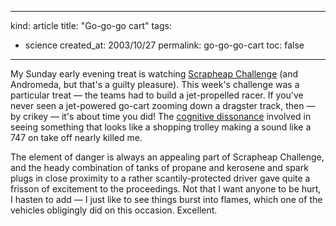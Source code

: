 -----
kind: article
title: "Go-go-go cart"
tags:
- science
created_at: 2003/10/27
permalink: go-go-go-cart
toc: false
-----

<p>My Sunday early evening treat is watching <a href="http://www.channel4.com/science/microsites/S/scrapheap/challenges/jet_racer/index.html">Scrapheap Challenge</a> (and Andromeda, but that's a guilty pleasure). This week's challenge was a particular treat &mdash; the teams had to build a jet-propelled racer. If you've never seen a jet-powered go-cart zooming down a dragster track, then &mdash; by crikey &mdash; it's about time you did! The <a href="http://www.dmu.ac.uk/~jamesa/learning/dissonance.htm">cognitive dissonance</a> involved in seeing something that looks like a shopping trolley making a sound like a 747 on take off nearly killed me.</p>

<p>The element of danger is always an appealing part of Scrapheap Challenge, and the heady combination of tanks of propane and kerosene and spark plugs in close proximity to a rather scantily-protected driver gave quite a frisson of excitement to the proceedings. Not that I want anyone to be hurt, I hasten to add &mdash; I just like to see things burst into flames, which one of the vehicles obligingly did on this occasion. Excellent.</p>


